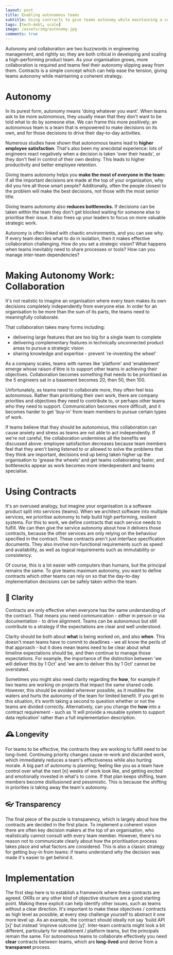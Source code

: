 ```yaml
---
layout: post
title: Enabling autonomous teams
subtitle: Using contracts to give teams autonomy while maintaining a coherent strategy
tags: [tech-debt, scale]
image: /assets/img/autonomy.jpg
comments: true
---
```


Autonomy and collaboration are two buzzwords in engineering management, and rightly so; they are both
critical in developing and scaling a high-performing product team. As your organisation grows, more
collaboration is required and teams feel their autonomy slipping away from them. Contracts is a simple
concept which can help ease the tension, giving teams autonomy while maintaining a coherent strategy.

# Autonomy

In its purest form, autonomy means 'doing whatever you want'. When teams ask to be
more autonomous, they usually mean that they don't want to be told what to do by someone else.
We can frame this more positively; an autonomous team is a team that is empowered to make decisions
on its own, and for those decisions to drive their day-to-day activities.

Numerous studies have shown that autonomous teams lead to **higher employee satisfaction**. That's also
been my anecdotal experience: lots of engineers react negatively when a decision is taken 'over their
heads', or they don't feel in control of their own destiny. This leads to higher productivity and better
employee retention.

Giving teams autonomy helps you **make the most of everyone in the team:** if all the important
decisions are made at the top of your organisation, why did you hire all those smart people?
Additionally, often the people closest to the problem will make the best decisions, not
those with the most senior title.

Giving teams autonomy also **reduces bottlenecks.** If decisions can be taken within the team they
don't get blocked waiting for someone else to prioritise their issue. It also frees up your leaders
to focus on more valuable strategic work.

Autonomy is often linked with chaotic environments, and you can see why. If every team decides what
to do in isolation, then it makes effective collaboration challenging. How do you set a strategic
vision? What happens when teams inevitably need to share processes or tools? How can you manage
inter-team dependencies?

# Making Autonomy Work: Collaboration

It's not realistic to imagine an organisation where every team makes its own decisions completely
independently from everyone else. In order for an organisation to be more than the sum of its parts,
the teams need to meaningfully collaborate.

That collaboration takes many forms including:
* delivering large features that are too big for a single team to complete
* delivering complementary features in technically unconnected product areas to pursue a strategic vision
* sharing knowledge and expertise - prevent 're-inventing the wheel'

As a company scales, teams with names like 'platform' and 'enablement' emerge whose raison d'être is
to support other teams in achieving their objectives. Collaboration becomes something that needs to
be prioritised as the 5 engineers sat in a basement becomes 20, then 50, then 100.

Unfortunately, as teams need to collaborate more, they often feel less autonomous. Rather than prioritising
their own work, there are company priorities and objectives they need to contribute to, or perhaps other
teams who they need to support. Communication becomes more difficult, and it becomes harder to get
'buy-in' from team members to pursue certain types of work.

If teams believe that they should be autonomous, this collaboration can cause anxiety and stress as
teams are not able to act independently. If we're not careful, the collaboration undermines all the benefits
we discussed above: employee satisfaction decreases because team members feel that they aren't being listened
to or allowed to solve the problems that they think are important, decisions end up being taken higher up
the organisation to 'grease the wheels' and get teams collaborating faster, and bottlenecks appear as work
becomes more interdependent and teams specialise.

# Using Contracts

It's an overused analogy, but imagine your organisation is a software product split into services
(teams). When we architect software into multiple services, we prioritise autonomy to help build high
performing, resilient systems. For this to work, we define contracts that each service needs to fulfill.
We can then give the service autonomy about how it delivers those contracts, because the other services
are only relying on the behaviour specified in the contract. These contracts aren't just interface
specification documents. They also involve non-functional requirements such as speed and availability, 
as well as logical requirements such as immutability or consistency.

Of course, this is a lot easier with computers than humans, but the principal remains the same. To give
teams maximum autonomy, you want to define contracts which other teams can rely on so that the day-to-day
implementation decisions can be safely taken within the team.

## 🔎 Clarity

Contracts are only effective when everyone has the same understanding of the contract. That means you 
need communication - either in person or via documentation - to drive alignment. Teams can be
autonomous but still contribute to a strategy if the expectations are clear and well understood.

Clarity should be both about **what** is being worked on, and also **when**. This doesn't mean teams
have to commit to deadlines - we all know the perils of that approach - but it does mean teams need
to be clear about what timeline expectations should be, and then continue to manage those expectations.
For example, the importance of the distinction between 'we will deliver this by 1 Oct' and 'we aim to
deliver this by 1 Oct' cannot be overstated.

Sometimes you might also need clarity regarding the **how**, for example if two teams are working on
projects that impact the same shared code. However, this should be avoided wherever possible, as it
muddies the waters and hurts the autonomy of the team for limited benefit. If you get to this situation,
it’s worth taking a second to question whether or not the teams are divided correctly. Alternatively,
can you change the **how** into a contract requirement - such as ‘it will provide a reusable system to
support data replication’ rather than a full implementation description.

## 🕰️ Longevity

For teams to be effective, the contracts they are working to fulfill need to be long-lived. Continuing
priority changes cause re-work and discarded work, which immediately reduces a team's effectiveness while
also hurting morale. A big part of autonomy is planning; feeling like you as a team have control over what
the next [n] weeks of work look like, and getting excited and emotionally invested in what's to come. If
that plan keeps shifting, team members become disillusioned and pessimistic. This is because the shifting
in priorities is taking away the team's autonomy.

## 👓 Transparency

The final piece of the puzzle is transparency, which is largely about how the contracts are decided in 
the first place. To implement a coherent vision there are often key decision makers at the top of an 
organisation, who realistically cannot consult with every team member. However, there's no reason not
to communicate clearly about how the prioritisation process takes place and what factors are considered.
This is also a classic strategy for getting buy-in from teams: if teams understand *why* the decision was
made it's easier to get behind it.

# Implementation

The first step here is to establish a framework where these contracts are agreed. OKRs or any other kind
of objective structure are a good starting point. Making these explicit can help identify other issues,
such as teams without a clear direction. It's important to make these objectives / contracts as high
level as possible; at every step challenge yourself to abstract it one more level up. As an example,
the contract should ideally not say 'build API [x]' but instead 'improve outcome [y]'. Inter-team
contracts might look a bit different, particularly for enablement / platform teams, but the principals
remain the same. For autonomous teams to collaborate effectively you need **clear** contracts between teams, which are
**long-lived** and derive from a **transparent** process.
